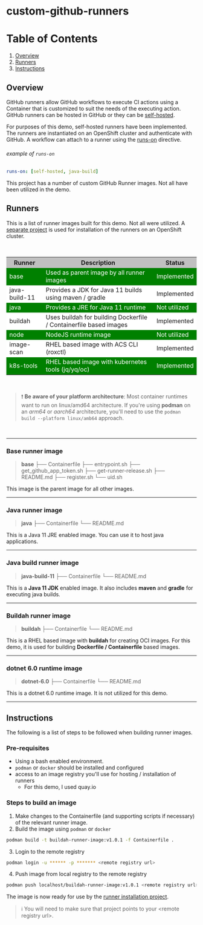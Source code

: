 # custom-github-runners

# Table of Contents
1. [Overview](#Overview)
2. [Runners](#Runners)
3. [Instructions](#Instructions)



## Overview
GitHub runners allow GitHub workflows to execute CI actions using a Container that is customized to suit the needs of the executing action.  GitHub runners can be hosted in GitHub or they can be [self-hosted](https://docs.github.com/en/actions/hosting-your-own-runners/managing-self-hosted-runners/about-self-hosted-runners#usage-limits).

For purposes of this demo, self-hosted runners have been implemented.  The runners are instantiated on an OpenShift cluster and authenticate with GitHub.  A workflow can attach to a runner using the [runs-on](https://docs.github.com/en/actions/hosting-your-own-runners/managing-self-hosted-runners/using-self-hosted-runners-in-a-workflow) directive.

###### example of `runs-on`
```yaml
runs-on: [self-hosted, java-build]
```

This project has a number of custom GitHub Runner images.  Not all have been utilized in the demo.  

## Runners

This is a list of runner images built for this demo.  Not all were utilized.  A [separate project](#) is used for installation of the runners on an OpenShift cluster.

<br/>

<table>
  <tr style="background-color:silver;">
    <th>Runner</th>
    <th>Description</th>
    <th>Status</th>
  </tr>
  <tr style="background-color:green;color:white;">
    <td>base</td>
    <td>Used as parent image by all runner images</td>
    <td>Implemented</td>
  </tr>
  <tr style="background-color:white">
    <td>java-build-11</td>
    <td>Provides a JDK for Java 11 builds using maven / gradle</td>
    <td>Implemented</td>
  </tr>
  <tr style="background-color:green;color:white">
    <td>java</td>
    <td>Provides a JRE for Java 11 runtime</td>
    <td>Not utilized</td>
  </tr>
  </tr>
  <tr style="background-color:white">
    <td>buildah</td>
    <td>Uses buildah for building Dockerfile / Containerfile based images</td>
    <td>Implemented</td>
  </tr>
  <tr style="background-color:green;color:white">
    <td>node</td>
    <td>NodeJS runtime image</td>
    <td>Not utilized</td>
  </tr>
  <tr style="background-color:white">
    <td>image-scan</td>
    <td>RHEL based image with ACS CLI (roxctl)</td>
    <td>Implemented</td>
  </tr> 
  <tr style="background-color:green;color:white">
    <td>k8s-tools</td>
    <td>RHEL based image with kubernetes tools (jq/yq/oc)</td>
    <td>Implemented</td>
  </tr>  
</table>

<br/>

> :exclamation: **Be aware of your platform architecture**: Most container runtimes want to run on linux/amd64 architecture.  If you're using **podman** on an *arm64* or *aarch64* architecture, you'll need to use the `podman build --platform linux/amb64` approach.

<br/>

---

### Base runner image
> **base**
├── Containerfile
├── entrypoint.sh
├── get_github_app_token.sh
├── get-runner-release.sh
├── README.md
├── register.sh
└── uid.sh

This image is the parent image for all other images.  

---

### Java runner image
> **java**
├── Containerfile
└── README.md

This is a Java 11 JRE enabled image.  You can use it to host java applications.

---

### Java build runner image
> **java-build-11**
├── Containerfile
└── README.md

This is a **Java 11 JDK** enabled image.  It also includes **maven** and **gradle** for executing java builds.

---

### Buildah runner image
> **buildah**
├── Containerfile
└── README.md

This is a RHEL based image with **buildah** for creating OCI images.  For this demo, it is used for building **Dockerfile / Containerfile** based images.

---

### dotnet 6.0 runtime image
> **dotnet-6.0**
├── Containerfile
└── README.md

This is a dotnet 6.0 runtime image.  It is not utilized for this demo.

---


## Instructions

The following is a list of steps to be followed when building runner images.


### Pre-requisites
- Using a bash enabled environment.
- `podman` or `docker` should be installed and configured
- access to an image registry you'll use for hosting / installation of runners
  * For this demo, I used quay.io

### Steps to build an image
1. Make changes to the Containerfile (and supporting scripts if necessary) of the relevant runner image.
2. Build the image using `podman` or `docker`

  ```bash
  podman build -t buildah-runner-image:v1.0.1 -f Containerfile .
  ```   
3. Login to the remote registry

  ```bash
  podman login -u ****** -p ******* <remote registry url>
  ```
4. Push image from local registry to the remote registry
  ```bash
  podman push localhost/buildah-runner-image:v1.0.1 <remote registry url>/repository/smbc-demo/buildah-runner-image:v1.0.1
  ```

The image is now ready for use by the [runner installation project](#).  

> :information_source: You will need to make sure that project points to your \<remote registry url\>.




